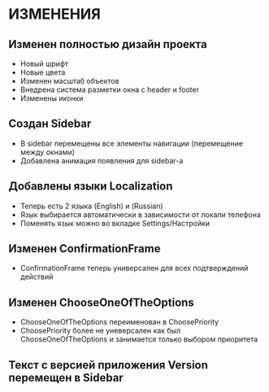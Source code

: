 # **ИЗМЕНЕНИЯ**

## Изменен полностью дизайн проекта

* Новый шрифт
* Новые цвета
* Изменен масштаб объектов
* Внедрена система разметки окна с header и footer
* Изменены иконки

## Создан **Sidebar**

* В sidebar перемещены все элементы навигации (перемещение между окнами)
* Добавлена анимация появления для sidebar-а

## Добавлены языки **Localization**

* Теперь есть 2 языка (English) и (Russian)
* Язык выбирается автоматически в зависимости от локали телефона
* Поменять язык можно во вкладке Settings/Настройки

## Изменен **ConfirmationFrame**

* ConfirmationFrame теперь универсален для всех подтверждений действий

## Изменен **ChooseOneOfTheOptions**

* ChooseOneOfTheOptions переименован в ChoosePriority
* ChoosePriority более не уневерсален как был ChooseOneOfTheOptions и занимается только выбором приоритета

## Текст с версией приложения **Version** перемещен в **Sidebar**